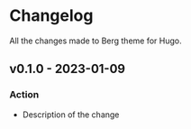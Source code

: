 # Changelog

All the changes made to Berg theme for Hugo.

## v0.1.0 - 2023-01-09

### Action

- Description of the change
